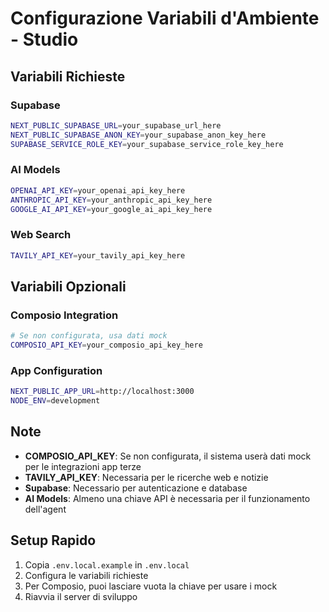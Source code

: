 # Configurazione Variabili d'Ambiente - Studio

## Variabili Richieste

### Supabase
```bash
NEXT_PUBLIC_SUPABASE_URL=your_supabase_url_here
NEXT_PUBLIC_SUPABASE_ANON_KEY=your_supabase_anon_key_here
SUPABASE_SERVICE_ROLE_KEY=your_supabase_service_role_key_here
```

### AI Models
```bash
OPENAI_API_KEY=your_openai_api_key_here
ANTHROPIC_API_KEY=your_anthropic_api_key_here
GOOGLE_AI_API_KEY=your_google_ai_api_key_here
```

### Web Search
```bash
TAVILY_API_KEY=your_tavily_api_key_here
```

## Variabili Opzionali

### Composio Integration
```bash
# Se non configurata, usa dati mock
COMPOSIO_API_KEY=your_composio_api_key_here
```

### App Configuration
```bash
NEXT_PUBLIC_APP_URL=http://localhost:3000
NODE_ENV=development
```

## Note

- **COMPOSIO_API_KEY**: Se non configurata, il sistema userà dati mock per le integrazioni app terze
- **TAVILY_API_KEY**: Necessaria per le ricerche web e notizie
- **Supabase**: Necessario per autenticazione e database
- **AI Models**: Almeno una chiave API è necessaria per il funzionamento dell'agent

## Setup Rapido

1. Copia `.env.local.example` in `.env.local`
2. Configura le variabili richieste
3. Per Composio, puoi lasciare vuota la chiave per usare i mock
4. Riavvia il server di sviluppo
